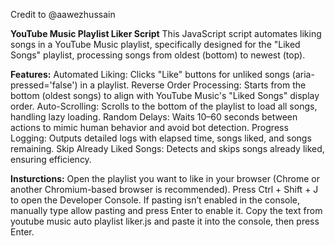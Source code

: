 Credit to @aawezhussain

**YouTube Music Playlist Liker Script**
This JavaScript script automates liking songs in a YouTube Music playlist, specifically designed for the "Liked Songs" playlist, processing songs from oldest (bottom) to newest (top).

**Features:**
Automated Liking: Clicks "Like" buttons for unliked songs (aria-pressed='false') in a playlist.
Reverse Order Processing: Starts from the bottom (oldest songs) to align with YouTube Music's "Liked Songs" display order.
Auto-Scrolling: Scrolls to the bottom of the playlist to load all songs, handling lazy loading.
Random Delays: Waits 10–60 seconds between actions to mimic human behavior and avoid bot detection.
Progress Logging: Outputs detailed logs with elapsed time, songs liked, and songs remaining.
Skip Already Liked Songs: Detects and skips songs already liked, ensuring efficiency.

**Insturctions:**
Open the playlist you want to like in your browser (Chrome or another Chromium-based browser is recommended).
Press Ctrl + Shift + J to open the Developer Console.
If pasting isn’t enabled in the console, manually type allow pasting and press Enter to enable it.
Copy the text from youtube music auto playlist liker.js and paste it into the console, then press Enter.
